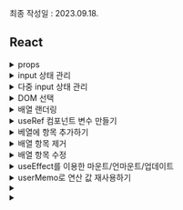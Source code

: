 최종 작성일 : 2023.09.18.</br>

## React

<details>
    <summary>props</summary>

- component 안에 component를 넣을 경우 다음과 같이 만들어야 한다.
```jsx
function Wrapper({ children}){
    return(
        <div style= {style}>
            {children}
        </div>
    )
}
```

```jsx
function Hello({color, name}){
    return(
        <div>
            안녕하세요
        </div>
    )
}

Hello.defaultProps = {
    name: '기본'
}

```

```jsx
function App(){
    return(
        <Wrapper>
            <Hello name="react" color="red"></Hello>
            <Hello color="pink"></Hello>
        </Wrapper>
    )
}

```

</details>

<details>
    <summary>input 상태 관리</summary>

```jsx
function InputSample(){
    const [text, setText] = useState('');

    const onChange = (e) =>{
        setText(e.target.value);
    };

    
    return(
        <div>
            <input onChange={onChange} value={text}>
        </div>
    )

}
```

</details>

<details>
    <summary>다중 input 상태 관리</summary>

```jsx
function InputSample(){
    const [inputs, setInputs] = useState({
        name: '',
        nickname: ''
    });

    const {name, nickname} = inputs; 

    const onChange = (e)=>{
        const {value, name} = e.target;
        setInputs({
            ...inputs, 
            [name]: value; 
        })
    }

    return(
        <div>
            <input name="name" onChange={onChange} value={name}>
            <input name="nickname" onChange={onChange} value={nickname}>
        </div>
    )
}
```

</details>

<details>
    <summary>DOM 선택</summary>

```jsx
function InputSample(){
    const onReset = () =>{
     nameInput.current.focus();   
    }
    const nameInput = uesRef();

    return(
        <div>
            <input ref={nameInput} />
        </div>
    );
}
```


</details>

<details>
    <summary>배열 랜더링</summary>

- 배열 사용 시 무조건 key로 넣을 겹치지 않는 필드를 넣기.
- key가 없다면 효율적이지 못함.
- react는 배열의 불변성을 보장해야 함. 따라서 push, remove, sort, splice는 사용할 수 없음. 다만, concat 처럼 새로운 배열을 반환하는 메소드는 사용 가능.

</details>


<details>
    <summary>useRef 컴포넌트 변수 만들기</summary>

- useRef로 관리하는 변수는 값이 바뀌어도 리렌더링 되지 않고 바로 조회 가능

```jsx
function App() {
    const nextId = useRdf(4); // 기본 값이 4
}

```

</details>

<details>
    <summary>베열에 항목 추가하기</summary>

- 불변성에 유의하여 작성.

```jsx
function App() {
    const [inputs, setInputs] = useState({
        username: '',
        email: ''
    });

    const nextId = useRef(1);
    const [users, serUsers] = useState([
        {
            id : 1,
            username: 'velopert',
            email: 'public.test@gmail.com'
        }
    ]);

    
    const onCreate = () =>{
        nextId.current+=1;
        const user = {
            id : nextId.current,
            username,
            email
        };
        setUsers(users.concat(user));
    }
}

```
</details>


<details>
    <summary>배열 항목 제거</summary>

- filter가 가장 쉬움

```jsx
function App() {
    const [users, serUsers] = useState([
        {
            id : 1,
            username: 'velopert',
            email: 'public.test@gmail.com'
        }
    ]);
    
    const onRemove = id =>{
        setUsers(users.filter(user=>user.id !== id));
    };

}

```

</details>

<details>
    <summary>배열 항목 수정</summary>

```jsx
function App() {
    const [users, serUsers] = useState([
        {
            id : 1,
            username: 'velopert',
            email: 'public.test@gmail.com'
        }
    ]);

    const onUpdate = id =>{
        setUsers(
            users.map(user=>user.id !== id ? user : {...user, username : "updatename"});
        );
    };
}


```

</details>

<details>
    <summary>useEffect를 이용한 마운트/언마운트/업데이트</summary>

- 마운트(컴포넌트가 처음 나타날 경우), 언마운트(컴포넌트가 사라질 경우), 업데이트(특정 props 바뀔 경우)
- useEffect의 첫 번째 매개변수에는 실행할 로직이 들어감. return에 들어가는 로직은 마운트 후 실행 되며 return 위의 로직들은 마운트 전에 실행 된다.
- 두 번째 매개변수에 값이 없다면 마운트, 언마운트에 실행하겠다는 의미이며 생략 가능, 매개변수가 있을 경우 해당 매개변수의 컴포넌트가 마운트, 언마운트, 변경 될 때 실행된다.
- 참고로 리액트 컴포넌트는 기본적으로 부모가 리렌더링 되면 자식 컴포넌트 또한 리렌더링 됨.

```jsx
function User({user, onRemove, onToggle }){
    useEffect(() = > {
        console.log('컴포넌트가 화면에 나타남');
        return () => {
            console.log('컴포넌트가 화면에서 사라짐');
        }
    },[])
}
```

</details>

<details>
    <summary>userMemo로 연산 값 재사용하기</summary>

- countActiveUsers 함수를 생성할 경우 리렌더링 될 때마다 실행됨.
- userMemo는 이전에 계산한 값을 재사용하는 것으로 성능 최적화를 위해 사용함. 첫 번째 파라미터에 로직 함수를, 두 전째 파라미터에 확인할 변수를 넣어 주면 됨.

```jsx
function countActiveUsers(users) {
  console.log('활성 사용자 수를 세는중...');
  return users.filter(user => user.active).length;
}

function App() {
    const onChange = e => {
        const { name, value } = e.target;
        setInputs({
        ...inputs,
        [name]: value
        });
    };
    
    const [users, setUsers] = useState([
        {
            id: 1,
            username: 'velopert',
            email: 'public.velopert@gmail.com',
            active: true
        },
        {
            id: 2,
            username: 'tester',
            email: 'tester@example.com',
            active: false
        },
        {
            id: 3,
            username: 'liz',
            email: 'liz@example.com',
            active: false
        }
    ]);


// const count = countActiveUsers(users);
 const count = useMemo(() => countActiveUsers(users), [users]);
}

```

</details>

<details>
    <summary></summary>
</details>

<details>
    <summary></summary>
</details>
